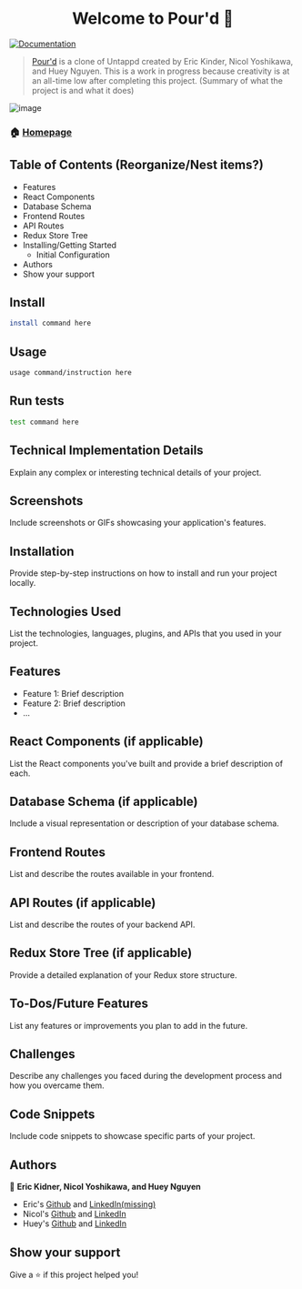 
<h1 align="center">Welcome to Pour'd 👋</h1>
<p>
  <a href="https://github.com/nicolyoshikawa/pour-d/wiki" target="_blank">
    <img alt="Documentation" src="https://img.shields.io/badge/documentation-yes-brightgreen.svg" />
  </a>
</p>

> [Pour'd](https://pourd.onrender.com/) is a clone of Untappd created by Eric Kinder, Nicol Yoshikawa, and Huey Nguyen. This is a work in progress because creativity is at an all-time low after completing this project. (Summary of what the project is and what it does)

![image](https://github.com/nicolyoshikawa/pour-d/assets/78172054/c4d9ef19-e79c-4fe0-8804-e1164b621846)

### 🏠 [Homepage](https://pourd.onrender.com/home)

## Table of Contents (Reorganize/Nest items?)

 - Features
 - React Components
 - Database Schema
 - Frontend Routes
 - API Routes
 - Redux Store Tree
 - Installing/Getting Started
	 - Initial Configuration
- Authors
- Show your support

## Install

```sh
install command here
```

## Usage

```sh
usage command/instruction here
```

## Run tests

```sh
test command here
```

## Technical Implementation Details

Explain any complex or interesting technical details of your project.


## Screenshots

Include screenshots or GIFs showcasing your application's features.

## Installation

Provide step-by-step instructions on how to install and run your project locally.

## Technologies Used

List the technologies, languages, plugins, and APIs that you used in your project.

## Features

-   Feature 1: Brief description
-   Feature 2: Brief description
-   ...

## React Components (if applicable)

List the React components you've built and provide a brief description of each.

## Database Schema (if applicable)

Include a visual representation or description of your database schema.

## Frontend Routes

List and describe the routes available in your frontend.

## API Routes (if applicable)

List and describe the routes of your backend API.

## Redux Store Tree (if applicable)

Provide a detailed explanation of your Redux store structure.

## To-Dos/Future Features

List any features or improvements you plan to add in the future.

## Challenges

Describe any challenges you faced during the development process and how you overcame them.

## Code Snippets

Include code snippets to showcase specific parts of your project.


## Authors

👤 **Eric Kidner, Nicol Yoshikawa, and Huey Nguyen**

* Eric's [Github](https://github.com/etkndr) and [LinkedIn(missing)](https://linkedin.com/in/missing)
* Nicol's [Github](https://github.com/nicolyoshikawa) and [LinkedIn](https://www.linkedin.com/in/nicol-yoshikawa/)
* Huey's [Github](https://github.com/Syndux) and [LinkedIn](https://www.linkedin.com/in/huey-nguyen/)


## Show your support

Give a ⭐️ if this project helped you!

